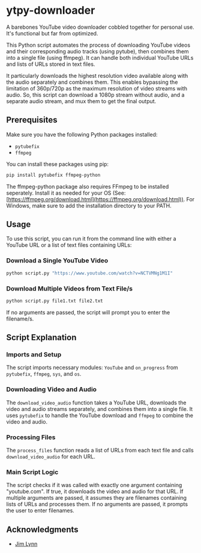 # ytpy-downloader

A barebones YouTube video downloader cobbled together for personal use. It's functional but far from optimized. 

This Python script automates the process of downloading YouTube videos and their corresponding audio tracks (using pytube), then combines them into a single file (using ffmpeg). It can handle both individual YouTube URLs and lists of URLs stored in text files. 

It particularly downloads the highest resolution video available along with the audio separately and combines them. This enables bypassing the limitation of 360p/720p as the maximum resolution of video streams with audio. So, this script can download a 1080p stream without audio, and a separate audio stream, and mux them to get the final output.

## Prerequisites

Make sure you have the following Python packages installed:
- `pytubefix`
- `ffmpeg`

You can install these packages using pip:
```bash
pip install pytubefix ffmpeg-python
```

The ffmpeg-python package also requires FFmpeg to be installed seperately. Install it as needed for your OS (See: [https://ffmpeg.org/download.html](https://ffmpeg.org/download.html)). For Windows, make sure to add the installation directory to your PATH.

## Usage

To use this script, you can run it from the command line with either a YouTube URL or a list of text files containing URLs:

### Download a Single YouTube Video
```bash
python script.py "https://www.youtube.com/watch?v=NCTVMNg1M1I"
```

### Download Multiple Videos from Text File/s
```bash
python script.py file1.txt file2.txt
```

If no arguments are passed, the script will prompt you to enter the filename/s.

## Script Explanation

### Imports and Setup
The script imports necessary modules: `YouTube` and `on_progress` from `pytubefix`, `ffmpeg`, `sys`, and `os`.

### Downloading Video and Audio
The `download_video_audio` function takes a YouTube URL, downloads the video and audio streams separately, and combines them into a single file. It uses `pytubefix` to handle the YouTube download and `ffmpeg` to combine the video and audio.

### Processing Files
The `process_files` function reads a list of URLs from each text file and calls `download_video_audio` for each URL.

### Main Script Logic
The script checks if it was called with exactly one argument containing "youtube.com". If true, it downloads the video and audio for that URL. If multiple arguments are passed, it assumes they are filenames containing lists of URLs and processes them. If no arguments are passed, it prompts the user to enter filenames.

## Acknowledgments

- [Jim Lynn](https://www.jimlynn.com/posts/pytube/)
